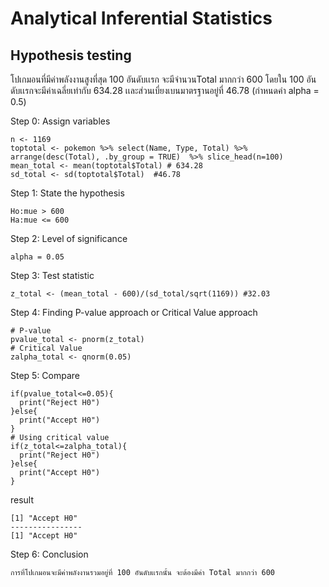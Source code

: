# Analytical Inferential Statistics
## Hypothesis testing

โปเกมอนที่มีค่าพลังงานสูงที่สุด 100 อันดับเเรก จะมีจำนวนTotal มากกว่า 600 โดยใน 100 อันดับเเรกจะมีค่าเฉลี่ยเท่ากับ 634.28 
เเละส่วนเบี่ยงเบนมาตรฐานอยู่ที่ 46.78 (กำหนดค่า alpha = 0.5)

Step 0: Assign variables

```
n <- 1169
toptotal <- pokemon %>% select(Name, Type, Total) %>% arrange(desc(Total), .by_group = TRUE)  %>% slice_head(n=100)
mean_total <- mean(toptotal$Total) # 634.28
sd_total <- sd(toptotal$Total)  #46.78
```

Step 1: State the hypothesis

```
Ho:mue > 600
Ha:mue <= 600
```

Step 2: Level of significance

```
alpha = 0.05 
```

Step 3: Test statistic

```
z_total <- (mean_total - 600)/(sd_total/sqrt(1169)) #32.03
```

Step 4: Finding P-value approach or Critical Value approach

```
# P-value
pvalue_total <- pnorm(z_total) 
# Critical Value 
zalpha_total <- qnorm(0.05)
```

Step 5: Compare

```
if(pvalue_total<=0.05){
  print("Reject H0")
}else{
  print("Accept H0")
}
# Using critical value
if(z_total<=zalpha_total){
  print("Reject H0")
}else{
  print("Accept H0")
}
```
result
```
[1] "Accept H0"
----------------
[1] "Accept H0"
```

Step 6: Conclusion
```
การที่โปเกมอนจะมีค่าพลังงานรวมอยู่ที่ 100 อันดับเเรกนั้น จะต้องมีค่า Total มากกว่า 600
```
